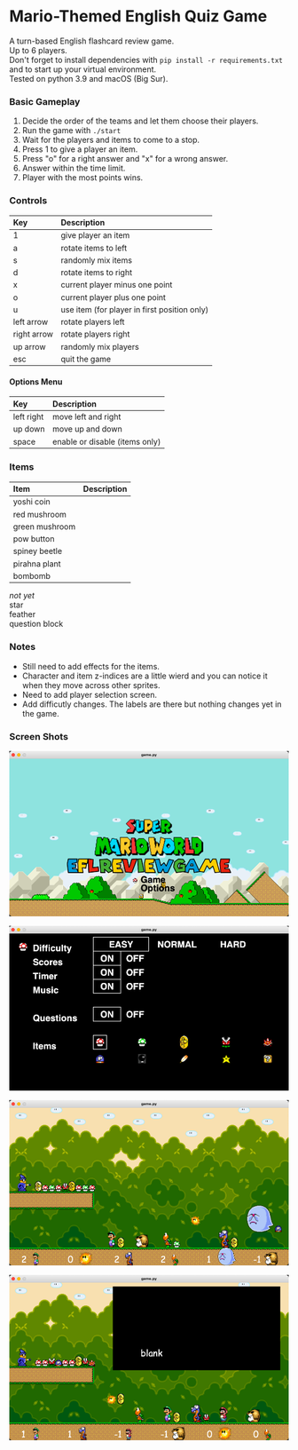 # Mario-Themed English Quiz Game
A turn-based English flashcard review game.  
Up to 6 players.  
Don't forget to install dependencies with `pip install -r requirements.txt` and to start up your virtual environment.  
Tested on python 3.9 and macOS (Big Sur).  

### Basic Gameplay
1. Decide the order of the teams and let them choose their players.
2. Run the game with `./start`
3. Wait for the players and items to come to a stop.
4. Press 1 to give a player an item.
5. Press "o" for a right answer and "x" for a wrong answer.
5. Answer within the time limit.
6. Player with the most points wins.

### Controls
|Key|Description|
|:---|:---|
|1 | give player an item  
|a | rotate items to left  
|s | randomly mix items  
|d | rotate items to right  
|x | current player minus one point  
|o | current player plus one point  
|u | use item (for player in first position only)  
|left arrow|rotate players left  
|right arrow|rotate players right  
|up arrow|randomly mix players  
|esc|quit the game  

#### Options Menu
|Key|Description|
|:---|:---|
|left right|move left and right
|up down|move up and down
|space|enable or disable (items only)  

### Items
|Item|Description|
|:---|:---|
|yoshi coin||
|red mushroom||
|green mushroom||
|pow button||
|spiney beetle||
|pirahna plant||
|bombomb||

_not yet_  
star  
feather  
question block

### Notes
* Still need to add effects for the items.  
* Character and item z-indices are a little wierd and you can notice it when they move across other sprites.  
* Need to add player selection screen.  
* Add difficutly changes. The labels are there but nothing changes yet in the game.  

### Screen Shots
![Title Screen](titleScreen.png)

![Option Screen](optionScreen.png)

![Game Screen](gameScreen.png)

![Game Screen 2](gameScreen2.png)
